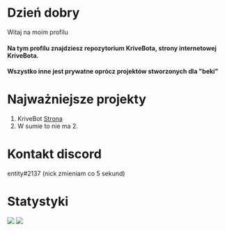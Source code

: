 # Dzień dobry
Witaj na moim profilu
#### Na tym profilu znajdziesz repozytorium KriveBota, strony internetowej KriveBota.
#### Wszystko inne jest prywatne oprócz projektów stworzonych dla "beki"
# Najważniejsze projekty
1. KriveBot [Strona](https://krivebot.tk)
2. W sumie to nie ma 2. 
# Kontakt discord 
entity#2137 (nick zmieniam co 5 sekund)
# Statystyki 
<img src="https://github-readme-stats.vercel.app/api?username=Korrumz2PL&theme=blue-black"> </img>
<img src="https://github-readme-stats.vercel.app/api/top-langs/?username=Korrumz2PL&theme=blue-black"> </img>
 
